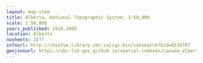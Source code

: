```yaml
---
layout: map-item 
title: Alberta, National Topographic System, 1:50,000
scale: 1:50,000
years_published: 1918-2005
location: Alberta
nosheets: 2277
infourl: http://resolve.library.ubc.ca/cgi-bin/catsearch?bid=6538787
geojsonurl: https://ubc-lib-geo.github.io/spatial-indexes/canada_alberta_50k_nts.geojson
---
```

